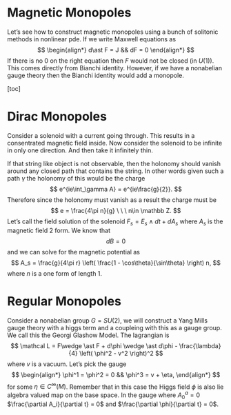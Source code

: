 # Magnetic Monopoles

Let’s see how to construct magnetic monopoles using a bunch of solitonic methods in nonlinear pde. If we write Maxwell equations as
$$
\begin{align*}
d\ast F = J && dF = 0
\end{align*} 
$$
If there is no 0 on the right equation then $F$ would not be closed (in $U(1)$). This comes directly from Bianchi identity. However, if we have a nonabelian gauge theory then the Bianchi identity would add a monopole. 

[toc]

# Dirac Monopoles

Consider a solenoid with a current going through. This results in a consentrated magnetic field inside. Now consider the solenoid to be infinite in only one direction. And then take it infinitely thin. 

If that string like object is not observable, then the holonomy should vanish around any closed path that contains the string. In other words given such a path $\gamma$  the holonomy of this would be the charge
$$
e^{ie\int_\gamma A} = e^{ie\frac{g}{2}}.
$$
Therefore since the holonomy must vanish as a result the charge must be
$$
e = \frac{4\pi n}{g} \ \ \ n\in \mathbb Z.
$$
Let’s call the field solution of the solenoid $F_s = E_s \wedge dt + dA_s$ where $A_s$ is the magnetic field 2 form. We know that
$$
d B = 0
$$
and we can solve for the magnetic potential as
$$
A_s = \frac{g}{4\pi r} \left( \frac{1 - \cos\theta}{\sin\theta} \right) n,
$$
where $n$ is a one form of length 1. 



# Regular Monopoles

Consider a nonabelian group $G = SU(2)$, we will construct a Yang Mills gauge theory with a higgs term and a coupleing with this as a gauge group. We call this the Georgi Glashow Model. The lagrangian is
$$
\mathcal L = F\wedge \ast F + d\phi \wedge \ast d\phi - \frac{\lambda}{4} \left( \phi^2 - v^2 \right)^2
$$
where $v$ is a vacuum. Let’s pick the gauge 
$$
\begin{align*}
\phi^1 = \phi^2 = 0 && \phi^3 = v + \eta,
\end{align*}
$$
for some $\eta \in C^\infty(M)$. Remember that in this case the Higgs field $\phi$ is also lie algebra valued map on the base space. In the gauge where $A_0^a = 0$ $\frac{\partial A_i}{\partial t} = 0$ and $\frac{\partial \phi}{\partial t} = 0$.  













